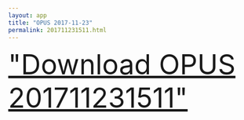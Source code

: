 ```yaml
---
layout: app
title: "OPUS 2017-11-23"
permalink: 201711231511.html
---
```

<div class="pure-g">
    <div class="pure-u-1-1" style="font-size: 4em">
        <a class="pure-button-primary" href="itms-services://?action=download-manifest&url=https%3A%2F%2Flitsungyisigono.github.io%2FTestScript%2Fmanifests%2F201711231511.plist"><i class="fa fa-download" aria-hidden="true"></i>"Download OPUS 201711231511"</a>
    </div>
</div>